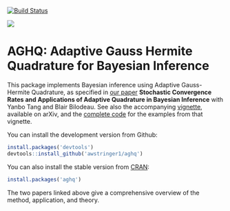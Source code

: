 [![Build Status](https://travis-ci.com/awstringer1/aghq.svg?branch=master)](https://travis-ci.com/awstringer1/aghq)

[![](https://cranlogs.r-pkg.org/badges/grand-total/aghq)](https://cran.rstudio.com/web/packages/grand-total/aghq/index.html)

# AGHQ: Adaptive Gauss Hermite Quadrature for Bayesian Inference

This package implements Bayesian inference using Adaptive Gauss-Hermite Quadrature, as specified in [our paper](https://arxiv.org/abs/2102.06801) **Stochastic Convergence Rates and Applications of Adaptive Quadrature in Bayesian Inference** with Yanbo Tang and Blair Bilodeau. See also the accompanying [vignette](https://arxiv.org/abs/2101.04468), available on arXiv, and the [complete code](https://github.com/awstringer1/aghq-software-paper-code) for the examples from that vignette.

You can install the development version from Github:

```R
install.packages('devtools')
devtools::install_github('awstringer1/aghq')
```

You can also install the stable version from [CRAN](https://CRAN.R-project.org/package=aghq):

```R
install.packages('aghq')
```

The two papers linked above give a comprehensive overview of the method, application, and theory.
